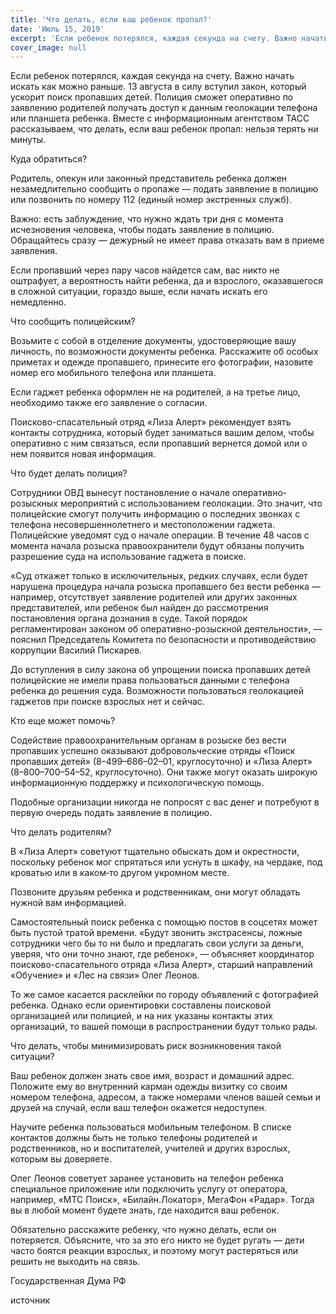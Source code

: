```yaml
---
title: 'Что делать, если ваш ребенок пропал?'
date: 'Июль 15, 2019'
excerpt: 'Если ребенок потерялся, каждая секунда на счету. Важно начать искать как можно раньше. 13 августа в силу вступил закон, который ускорит поиск пропавших детей. Полиция сможет оперативно по заявлению родителей получать доступ к данным геолокации телефона или планшета ребенка. Вместе с информационным агентством ТАСС рассказываем, что делать, если ваш ребенок пропал: нельзя терять ни минуты.'
cover_image: null
---
```


Если ребенок потерялся, каждая секунда на счету. Важно начать искать как можно раньше. 13 августа в силу вступил закон, который ускорит поиск пропавших детей. Полиция сможет оперативно по заявлению родителей получать доступ к данным геолокации телефона или планшета ребенка. Вместе с информационным агентством ТАСС рассказываем, что делать, если ваш ребенок пропал: нельзя терять ни минуты.

Куда обратиться?

Родитель, опекун или законный представитель ребенка должен незамедлительно сообщить о пропаже — подать заявление в полицию или позвонить по номеру 112 (единый номер экстренных служб).

Важно: есть заблуждение, что нужно ждать три дня с момента исчезновения человека, чтобы подать заявление в полицию. Обращайтесь сразу — дежурный не имеет права отказать вам в приеме заявления.

Если пропавший через пару часов найдется сам, вас никто не оштрафует, а вероятность найти ребенка, да и взрослого, оказавшегося в сложной ситуации, гораздо выше, если начать искать его немедленно.

Что сообщить полицейским?

Возьмите с собой в отделение документы, удостоверяющие вашу личность, по возможности документы ребенка. Расскажите об особых приметах и одежде пропавшего, принесите его фотографии, назовите номер его мобильного телефона или планшета.

Если гаджет ребенка оформлен не на родителей, а на третье лицо, необходимо также его заявление о согласии.

Поисково-спасательный отряд «Лиза Алерт» рекомендует взять контакты сотрудника, который будет заниматься вашим делом, чтобы оперативно с ним связаться, если пропавший вернется домой или о нем появится новая информация.

Что будет делать полиция?

Сотрудники ОВД вынесут постановление о начале оперативно-розыскных мероприятий с использованием геолокации. Это значит, что полицейские смогут получить информацию о последних звонках с телефона несовершеннолетнего и местоположении гаджета. Полицейские уведомят суд о начале операции. В течение 48 часов с момента начала розыска правоохранители будут обязаны получить разрешение суда на использование гаджета в поиске.

«Суд откажет только в исключительных, редких случаях, если будет нарушена процедура начала розыска пропавшего без вести ребенка — например, отсутствует заявление родителей или других законных представителей, или ребенок был найден до рассмотрения постановления органа дознания в суде. Такой порядок регламентирован законом об оперативно-розыскной деятельности», — пояснил Председатель Комитета по безопасности и противодействию коррупции Василий Пискарев.

До вступления в силу закона об упрощении поиска пропавших детей полицейские не имели права пользоваться данными с телефона ребенка до решения суда. Возможности пользоваться геолокацией гаджетов при поиске взрослых нет и сейчас.

Кто еще может помочь?

Содействие правоохранительным органам в розыске без вести пропавших успешно оказывают добровольческие отряды «Поиск пропавших детей» (8–499–686–02–01, круглосуточно) и «Лиза Алерт» (8–800–700–54–52, круглосуточно). Они также могут оказать широкую информационную поддержку и психологическую помощь.

Подобные организации никогда не попросят с вас денег и потребуют в первую очередь подать заявление в полицию.

Что делать родителям?

В «Лиза Алерт» советуют тщательно обыскать дом и окрестности, поскольку ребенок мог спрятаться или уснуть в шкафу, на чердаке, под кроватью или в каком‑то другом укромном месте.

Позвоните друзьям ребенка и родственникам, они могут обладать нужной вам информацией.

Самостоятельный поиск ребенка с помощью постов в соцсетях может быть пустой тратой времени. «Будут звонить экстрасенсы, ложные сотрудники чего бы то ни было и предлагать свои услуги за деньги, уверяя, что они точно знают, где ребенок», — объясняет координатор поисково-спасательного отряда «Лиза Алерт», старший направлений «Обучение» и «Лес на связи» Олег Леонов.

То же самое касается расклейки по городу объявлений с фотографией ребенка. Однако если ориентировки составлены поисковой организацией или полицией, и на них указаны контакты этих организаций, то вашей помощи в распространении будут только рады.

Что делать, чтобы минимизировать риск возникновения такой ситуации?

Ваш ребенок должен знать свое имя, возраст и домашний адрес. Положите ему во внутренний карман одежды визитку со своим номером телефона, адресом, а также номерами членов вашей семьи и друзей на случай, если ваш телефон окажется недоступен.

Научите ребенка пользоваться мобильным телефоном. В списке контактов должны быть не только телефоны родителей и родственников, но и воспитателей, учителей и других взрослых, которым вы доверяете.

Олег Леонов советует заранее установить на телефон ребенка специальное приложение или подключить услугу от оператора, например, «МТС Поиск», «Билайн.Локатор», МегаФон «Радар». Тогда вы в любой момент будете знать, где находится ваш ребенок.

Обязательно расскажите ребенку, что нужно делать, если он потеряется. Объясните, что за это его никто не будет ругать — дети часто боятся реакции взрослых, и поэтому могут растеряться или решить не выходить на связь.

Государственная Дума РФ

источник
